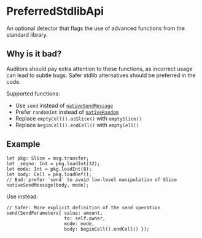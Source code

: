 # PreferredStdlibApi
An optional detector that flags the use of advanced functions from the standard library.

## Why is it bad?
Auditors should pay extra attention to these functions, as incorrect usage can
lead to subtle bugs. Safer stdlib alternatives should be preferred in the code.

Supported functions:
* Use `send` instead of [`nativeSendMessage`](https://docs.tact-lang.org/ref/core-advanced#nativesendmessage)
* Prefer `randomInt` instead of [`nativeRandom`](https://docs.tact-lang.org/ref/core-advanced#nativerandom)
* Replace `emptyCell().asSlice()` with `emptySlice()`
* Replace `beginCell().endCell()` with `emptyCell()`

## Example
```tact
let pkg: Slice = msg.transfer;
let _seqno: Int = pkg.loadInt(32);
let mode: Int = pkg.loadInt(8);
let body: Cell = pkg.loadRef();
// Bad: prefer `send` to avoid low-level manipulation of Slice
nativeSendMessage(body, mode);
```

Use instead:
```tact
// Safer: More explicit definition of the send operation
send(SendParameters{ value: amount,
                     to: self.owner,
                     mode: mode,
                     body: beginCell().endCell() });
```
